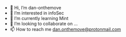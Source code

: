 - 👋 Hi, I’m dan-onthemove
- 👀 I’m interested in infoSec
- 🌱 I’m currently learning Mint
- 💞️ I’m looking to collaborate on ...
- 📫 How to reach me dan.onthemove@protonmail.com 

<!---
Dan-onthemove/Dan-onthemove is a ✨ special ✨ repository because its `README.md` (this file) appears on your GitHub profile.
You can click the Preview link to take a look at your changes.
--->
